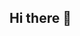 ## Hi there 👋

<!--
**code404nul/archIBARBU** is a ✨ _special_ ✨ repository because its `README.md` (this file) appears on your GitHub profile.

Here are some ideas to get you started:

- 🔭 I’m currently working on [confidential]
- 🌱 I’m currently learning python, java, c++
- 👯 I’m looking to collaborate on blender ? 
- 📫 How to reach me: @archibarbu on discord 
- 😄 Pronouns: he/him
- ⚡ Fun fact: my soul is corrupted
-->

